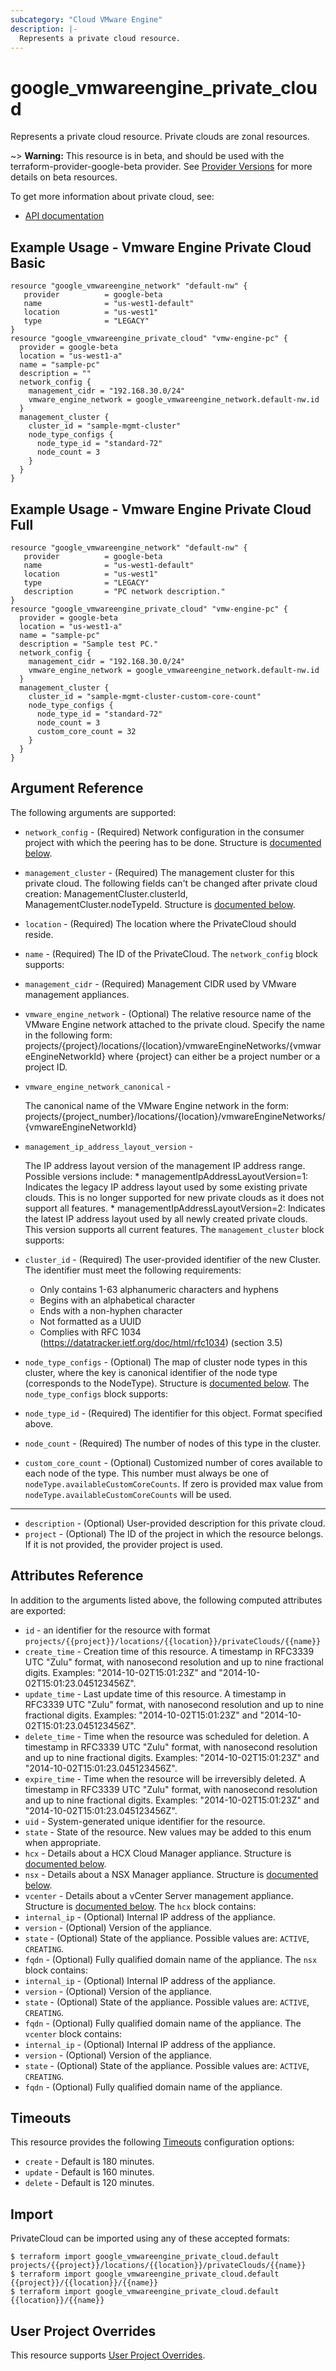 ```yaml
---
subcategory: "Cloud VMware Engine"
description: |-
  Represents a private cloud resource.
---
```


# google\_vmwareengine\_private\_cloud

Represents a private cloud resource. Private clouds are zonal resources.

~> **Warning:** This resource is in beta, and should be used with the terraform-provider-google-beta provider.
See [Provider Versions](https://terraform.io/docs/providers/google/guides/provider_versions.html) for more details on beta resources.

To get more information about private cloud, see:
* [API documentation](https://cloud.google.com/vmware-engine/docs/reference/rest/v1/projects.locations.privateClouds)

## Example Usage - Vmware Engine Private Cloud Basic
```hcl
resource "google_vmwareengine_network" "default-nw" {
   provider          = google-beta
   name              = "us-west1-default"
   location          = "us-west1"
   type              = "LEGACY"
}
resource "google_vmwareengine_private_cloud" "vmw-engine-pc" {
  provider = google-beta
  location = "us-west1-a"
  name = "sample-pc"
  description = ""
  network_config {
    management_cidr = "192.168.30.0/24"
    vmware_engine_network = google_vmwareengine_network.default-nw.id
  }
  management_cluster {
    cluster_id = "sample-mgmt-cluster"
    node_type_configs {
      node_type_id = "standard-72"
      node_count = 3
    }
  }
}
```

## Example Usage - Vmware Engine Private Cloud Full

```hcl
resource "google_vmwareengine_network" "default-nw" {
   provider          = google-beta
   name              = "us-west1-default"
   location          = "us-west1"
   type              = "LEGACY"
   description       = "PC network description."
}
resource "google_vmwareengine_private_cloud" "vmw-engine-pc" {
  provider = google-beta
  location = "us-west1-a"
  name = "sample-pc"
  description = "Sample test PC."
  network_config {
    management_cidr = "192.168.30.0/24"
    vmware_engine_network = google_vmwareengine_network.default-nw.id
  }
  management_cluster {
    cluster_id = "sample-mgmt-cluster-custom-core-count"
    node_type_configs {
      node_type_id = "standard-72"
      node_count = 3
      custom_core_count = 32
    }
  }
}
```
## Argument Reference
The following arguments are supported:
* `network_config` -
  (Required)
  Network configuration in the consumer project with which the peering has to be done.
  Structure is [documented below](#nested_network_config).
* `management_cluster` -
  (Required)
  The management cluster for this private cloud. The following fields can't be changed after private cloud creation: ManagementCluster.clusterId, ManagementCluster.nodeTypeId.
  Structure is [documented below](#nested_management_cluster).
* `location` -
  (Required)
  The location where the PrivateCloud should reside.
* `name` -
  (Required)
  The ID of the PrivateCloud.
<a name="nested_network_config"></a>The `network_config` block supports:
* `management_cidr` -
  (Required)
  Management CIDR used by VMware management appliances.
* `vmware_engine_network` -
  (Optional)
  The relative resource name of the VMware Engine network attached to the private cloud.
  Specify the name in the following form: projects/{project}/locations/{location}/vmwareEngineNetworks/{vmwareEngineNetworkId}
  where {project} can either be a project number or a project ID.
* `vmware_engine_network_canonical` -

  The canonical name of the VMware Engine network in
  the form: projects/{project_number}/locations/{location}/vmwareEngineNetworks/{vmwareEngineNetworkId}
* `management_ip_address_layout_version` -

  The IP address layout version of the management IP address range.
  Possible versions include: * managementIpAddressLayoutVersion=1: Indicates the legacy
  IP address layout used by some existing private clouds. This is no longer supported for new private clouds
  as it does not support all features. * managementIpAddressLayoutVersion=2: Indicates the latest IP address layout
  used by all newly created private clouds. This version supports all current features.
<a name="nested_management_cluster"></a>The `management_cluster` block supports:
* `cluster_id` -
  (Required)
  The user-provided identifier of the new Cluster. The identifier must meet the following requirements:
    * Only contains 1-63 alphanumeric characters and hyphens
    * Begins with an alphabetical character
    * Ends with a non-hyphen character
    * Not formatted as a UUID
    * Complies with RFC 1034 (https://datatracker.ietf.org/doc/html/rfc1034) (section 3.5)
* `node_type_configs` -
  (Optional)
  The map of cluster node types in this cluster,
  where the key is canonical identifier of the node type (corresponds to the NodeType).
  Structure is [documented below](#nested_node_type_configs).
<a name="nested_node_type_configs"></a>The `node_type_configs` block supports:
* `node_type_id` - (Required) The identifier for this object. Format specified above.
* `node_count` -
  (Required)
  The number of nodes of this type in the cluster.
* `custom_core_count` -
  (Optional)
  Customized number of cores available to each node of the type.
  This number must always be one of `nodeType.availableCustomCoreCounts`.
  If zero is provided max value from `nodeType.availableCustomCoreCounts` will be used.
- - -
* `description` -
  (Optional)
  User-provided description for this private cloud.
* `project` - (Optional) The ID of the project in which the resource belongs.
    If it is not provided, the provider project is used.
## Attributes Reference
In addition to the arguments listed above, the following computed attributes are exported:
* `id` - an identifier for the resource with format `projects/{{project}}/locations/{{location}}/privateClouds/{{name}}`
* `create_time` -
  Creation time of this resource.
  A timestamp in RFC3339 UTC "Zulu" format, with nanosecond resolution and up to nine fractional digits.
  Examples: "2014-10-02T15:01:23Z" and "2014-10-02T15:01:23.045123456Z".
* `update_time` -
  Last update time of this resource.
  A timestamp in RFC3339 UTC "Zulu" format, with nanosecond resolution and up to nine fractional digits.
  Examples: "2014-10-02T15:01:23Z" and "2014-10-02T15:01:23.045123456Z".
* `delete_time` -
  Time when the resource was scheduled for deletion.
  A timestamp in RFC3339 UTC "Zulu" format, with nanosecond resolution and up to nine fractional digits.
  Examples: "2014-10-02T15:01:23Z" and "2014-10-02T15:01:23.045123456Z".
* `expire_time` -
  Time when the resource will be irreversibly deleted.
  A timestamp in RFC3339 UTC "Zulu" format, with nanosecond resolution and up to nine fractional digits.
  Examples: "2014-10-02T15:01:23Z" and "2014-10-02T15:01:23.045123456Z".
* `uid` -
  System-generated unique identifier for the resource.
* `state` -
  State of the resource. New values may be added to this enum when appropriate.
* `hcx` -
  Details about a HCX Cloud Manager appliance.
  Structure is [documented below](#nested_hcx).
* `nsx` -
  Details about a NSX Manager appliance.
  Structure is [documented below](#nested_nsx).
* `vcenter` -
  Details about a vCenter Server management appliance.
  Structure is [documented below](#nested_vcenter).
<a name="nested_hcx"></a>The `hcx` block contains:
* `internal_ip` -
  (Optional)
  Internal IP address of the appliance.
* `version` -
  (Optional)
  Version of the appliance.
* `state` -
  (Optional)
  State of the appliance.
  Possible values are: `ACTIVE`, `CREATING`.
* `fqdn` -
  (Optional)
  Fully qualified domain name of the appliance.
<a name="nested_nsx"></a>The `nsx` block contains:
* `internal_ip` -
  (Optional)
  Internal IP address of the appliance.
* `version` -
  (Optional)
  Version of the appliance.
* `state` -
  (Optional)
  State of the appliance.
  Possible values are: `ACTIVE`, `CREATING`.
* `fqdn` -
  (Optional)
  Fully qualified domain name of the appliance.
<a name="nested_vcenter"></a>The `vcenter` block contains:
* `internal_ip` -
  (Optional)
  Internal IP address of the appliance.
* `version` -
  (Optional)
  Version of the appliance.
* `state` -
  (Optional)
  State of the appliance.
  Possible values are: `ACTIVE`, `CREATING`.
* `fqdn` -
  (Optional)
  Fully qualified domain name of the appliance.
## Timeouts
This resource provides the following
[Timeouts](https://developer.hashicorp.com/terraform/plugin/sdkv2/resources/retries-and-customizable-timeouts) configuration options:
- `create` - Default is 180 minutes.
- `update` - Default is 160 minutes.
- `delete` - Default is 120 minutes.
## Import
PrivateCloud can be imported using any of these accepted formats:
```
$ terraform import google_vmwareengine_private_cloud.default projects/{{project}}/locations/{{location}}/privateClouds/{{name}}
$ terraform import google_vmwareengine_private_cloud.default {{project}}/{{location}}/{{name}}
$ terraform import google_vmwareengine_private_cloud.default {{location}}/{{name}}
```
## User Project Overrides
This resource supports [User Project Overrides](https://registry.terraform.io/providers/hashicorp/google/latest/docs/guides/provider_reference#user_project_override).
